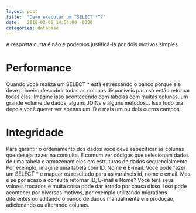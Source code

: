 ```yaml
---
layout: post
title:  "Devo executar um “SELECT *”?"
date:   2016-02-06 14:54:00 -0300
categories: database
---
```

A resposta curta é não e podemos justificá-la por dois motivos simples.


# Performance

Quando você realiza um SELECT * está estressando o banco porque ele deve primeiro descobrir todas as colunas disponíveis para só então retornar todas elas. Imagine isso acontecendo com tabelas com muitas colunas, um grande volume de dados, alguns JOINs e alguns métodos… Isso tudo pra depois você querer ver apenas um ID e mais um ou dois outros campos.


# Integridade

Para garantir o ordenamento dos dados você deve especificar as colunas que deseja trazer na consulta. É comum ver códigos que selecionam dados de uma tabela e armazenam eles em estruturas de dados sequencialmente. Por exemplo, imagine uma tabela com ID, Nome e E-mail. Você pode fazer um SELECT * e mapear os resultado para as variáveis id, nome e email. Mas e se por acaso a consulta retornar ID, E-mail e Nome? Você terá seus valores trocados e muita coisa pode dar errado por causa disso. Isso pode acontecer por diversos motivos, por exemplo utilizando migrations diferentes ou editando o banco de dados manualmente em produção, adicionando ou alterando colunas.
